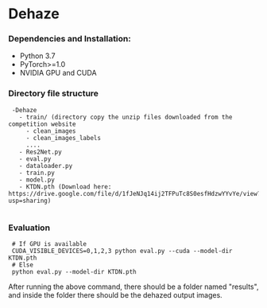 # Dehaze
### Dependencies and Installation:

- Python 3.7
- PyTorch>=1.0
- NVIDIA GPU and CUDA

### Directory file structure
```
 -Dehaze 
   - train/ (directory copy the unzip files downloaded from the competition website
     - clean_images 
     - clean_images_labels 
     ....
   - Res2Net.py
   - eval.py
   - dataloader.py
   - train.py
   - model.py
   - KTDN.pth (Download here: https://drive.google.com/file/d/1fJeNJq14ij2TFPuTc8S0esfHdzwYYvYe/view?usp=sharing)
   
```

### Evaluation

```
 # If GPU is available 
 CUDA_VISIBLE_DEVICES=0,1,2,3 python eval.py --cuda --model-dir KTDN.pth 
 # Else
 python eval.py --model-dir KTDN.pth 
```

After running the above command, there should be a folder named "results", and inside the folder there should be the dehazed output images.